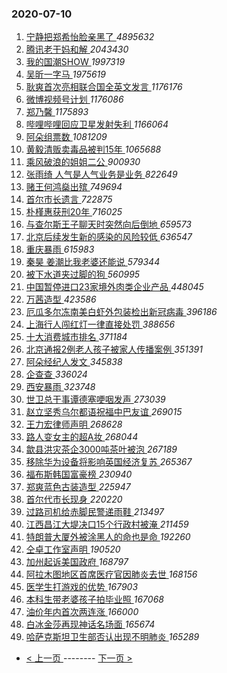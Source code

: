 ### 2020-07-10 
1. [ 宁静把郑希怡脸亲黑了 ](https://s.weibo.com/weibo?q=%23%E5%AE%81%E9%9D%99%E6%8A%8A%E9%83%91%E5%B8%8C%E6%80%A1%E8%84%B8%E4%BA%B2%E9%BB%91%E4%BA%86%23&Refer=top) *4895632*
1. [ 腾讯老干妈和解 ](https://s.weibo.com/weibo?q=%E8%85%BE%E8%AE%AF%E8%80%81%E5%B9%B2%E5%A6%88%E5%92%8C%E8%A7%A3&Refer=top) *2043430*
1. [ 我的国潮SHOW ](https://s.weibo.com/weibo?q=%E6%88%91%E7%9A%84%E5%9B%BD%E6%BD%AESHOW&Refer=top) *1997319*
1. [ 吴昕一字马 ](https://s.weibo.com/weibo?q=%23%E5%90%B4%E6%98%95%E4%B8%80%E5%AD%97%E9%A9%AC%23&Refer=top) *1975619*
1. [ 耿爽首次亮相联合国全英文发言 ](https://s.weibo.com/weibo?q=%23%E8%80%BF%E7%88%BD%E9%A6%96%E6%AC%A1%E4%BA%AE%E7%9B%B8%E8%81%94%E5%90%88%E5%9B%BD%E5%85%A8%E8%8B%B1%E6%96%87%E5%8F%91%E8%A8%80%23&Refer=top) *1176176*
1. [ 微博视频号计划 ](https://s.weibo.com/weibo?q=%23%E5%BE%AE%E5%8D%9A%E8%A7%86%E9%A2%91%E5%8F%B7%E8%AE%A1%E5%88%92%23&Refer=top) *1176086*
1. [ 郑乃馨 ](https://s.weibo.com/weibo?q=%E9%83%91%E4%B9%83%E9%A6%A8&Refer=top) *1175893*
1. [ 哔哩哔哩回应卫星发射失利 ](https://s.weibo.com/weibo?q=%23%E5%93%94%E5%93%A9%E5%93%94%E5%93%A9%E5%9B%9E%E5%BA%94%E5%8D%AB%E6%98%9F%E5%8F%91%E5%B0%84%E5%A4%B1%E5%88%A9%23&Refer=top) *1166064*
1. [ 阿朵组票数 ](https://s.weibo.com/weibo?q=%23%E9%98%BF%E6%9C%B5%E7%BB%84%E7%A5%A8%E6%95%B0%23&Refer=top) *1081209*
1. [ 黄毅清贩卖毒品被判15年 ](https://s.weibo.com/weibo?q=%E9%BB%84%E6%AF%85%E6%B8%85%E8%B4%A9%E5%8D%96%E6%AF%92%E5%93%81%E8%A2%AB%E5%88%A415%E5%B9%B4&Refer=top) *1065688*
1. [ 乘风破浪的姐姐二公 ](https://s.weibo.com/weibo?q=%23%E4%B9%98%E9%A3%8E%E7%A0%B4%E6%B5%AA%E7%9A%84%E5%A7%90%E5%A7%90%E4%BA%8C%E5%85%AC%23&Refer=top) *900930*
1. [ 张雨绮 人气是人气业务是业务 ](https://s.weibo.com/weibo?q=%E5%BC%A0%E9%9B%A8%E7%BB%AE%20%E4%BA%BA%E6%B0%94%E6%98%AF%E4%BA%BA%E6%B0%94%E4%B8%9A%E5%8A%A1%E6%98%AF%E4%B8%9A%E5%8A%A1&Refer=top) *822649*
1. [ 赌王何鸿燊出殡 ](https://s.weibo.com/weibo?q=%E8%B5%8C%E7%8E%8B%E4%BD%95%E9%B8%BF%E7%87%8A%E5%87%BA%E6%AE%A1&Refer=top) *749694*
1. [ 首尔市长遗言 ](https://s.weibo.com/weibo?q=%23%E9%A6%96%E5%B0%94%E5%B8%82%E9%95%BF%E9%81%97%E8%A8%80%23&Refer=top) *722875*
1. [ 朴槿惠获刑20年 ](https://s.weibo.com/weibo?q=%23%E6%9C%B4%E6%A7%BF%E6%83%A0%E8%8E%B7%E5%88%9120%E5%B9%B4%23&Refer=top) *716025*
1. [ 与查尔斯王子聊天时突然向后倒地 ](https://s.weibo.com/weibo?q=%E4%B8%8E%E6%9F%A5%E5%B0%94%E6%96%AF%E7%8E%8B%E5%AD%90%E8%81%8A%E5%A4%A9%E6%97%B6%E7%AA%81%E7%84%B6%E5%90%91%E5%90%8E%E5%80%92%E5%9C%B0&Refer=top) *659573*
1. [ 北京后续发生新的感染的风险较低 ](https://s.weibo.com/weibo?q=%E5%8C%97%E4%BA%AC%E5%90%8E%E7%BB%AD%E5%8F%91%E7%94%9F%E6%96%B0%E7%9A%84%E6%84%9F%E6%9F%93%E7%9A%84%E9%A3%8E%E9%99%A9%E8%BE%83%E4%BD%8E&Refer=top) *636547*
1. [ 重庆暴雨 ](https://s.weibo.com/weibo?q=%E9%87%8D%E5%BA%86%E6%9A%B4%E9%9B%A8&Refer=top) *615983*
1. [ 秦昊 姜潮比我老婆还能说 ](https://s.weibo.com/weibo?q=%E7%A7%A6%E6%98%8A%20%E5%A7%9C%E6%BD%AE%E6%AF%94%E6%88%91%E8%80%81%E5%A9%86%E8%BF%98%E8%83%BD%E8%AF%B4&Refer=top) *579344*
1. [ 被下水道夹过脚的狗 ](https://s.weibo.com/weibo?q=%23%E8%A2%AB%E4%B8%8B%E6%B0%B4%E9%81%93%E5%A4%B9%E8%BF%87%E8%84%9A%E7%9A%84%E7%8B%97%23&Refer=top) *560995*
1. [ 中国暂停进口23家境外肉类企业产品 ](https://s.weibo.com/weibo?q=%23%E4%B8%AD%E5%9B%BD%E6%9A%82%E5%81%9C%E8%BF%9B%E5%8F%A323%E5%AE%B6%E5%A2%83%E5%A4%96%E8%82%89%E7%B1%BB%E4%BC%81%E4%B8%9A%E4%BA%A7%E5%93%81%23&Refer=top) *448045*
1. [ 万茜造型 ](https://s.weibo.com/weibo?q=%E4%B8%87%E8%8C%9C%E9%80%A0%E5%9E%8B&Refer=top) *423586*
1. [ 厄瓜多尔冻南美白虾外包装检出新冠病毒 ](https://s.weibo.com/weibo?q=%23%E5%8E%84%E7%93%9C%E5%A4%9A%E5%B0%94%E5%86%BB%E5%8D%97%E7%BE%8E%E7%99%BD%E8%99%BE%E5%A4%96%E5%8C%85%E8%A3%85%E6%A3%80%E5%87%BA%E6%96%B0%E5%86%A0%E7%97%85%E6%AF%92%23&Refer=top) *396186*
1. [ 上海行人闯红灯一律直接处罚 ](https://s.weibo.com/weibo?q=%23%E4%B8%8A%E6%B5%B7%E8%A1%8C%E4%BA%BA%E9%97%AF%E7%BA%A2%E7%81%AF%E4%B8%80%E5%BE%8B%E7%9B%B4%E6%8E%A5%E5%A4%84%E7%BD%9A%23&Refer=top) *388656*
1. [ 十大消费城市排名 ](https://s.weibo.com/weibo?q=%23%E5%8D%81%E5%A4%A7%E6%B6%88%E8%B4%B9%E5%9F%8E%E5%B8%82%E6%8E%92%E5%90%8D%23&Refer=top) *371184*
1. [ 北京通报2例老人孩子被家人传播案例 ](https://s.weibo.com/weibo?q=%23%E5%8C%97%E4%BA%AC%E9%80%9A%E6%8A%A52%E4%BE%8B%E8%80%81%E4%BA%BA%E5%AD%A9%E5%AD%90%E8%A2%AB%E5%AE%B6%E4%BA%BA%E4%BC%A0%E6%92%AD%E6%A1%88%E4%BE%8B%23&Refer=top) *351391*
1. [ 阿朵经纪人发文 ](https://s.weibo.com/weibo?q=%E9%98%BF%E6%9C%B5%E7%BB%8F%E7%BA%AA%E4%BA%BA%E5%8F%91%E6%96%87&Refer=top) *345838*
1. [ 企查查 ](https://s.weibo.com/weibo?q=%E4%BC%81%E6%9F%A5%E6%9F%A5&Refer=top) *336024*
1. [ 西安暴雨 ](https://s.weibo.com/weibo?q=%E8%A5%BF%E5%AE%89%E6%9A%B4%E9%9B%A8&Refer=top) *323748*
1. [ 世卫总干事谭德塞哽咽发声 ](https://s.weibo.com/weibo?q=%E4%B8%96%E5%8D%AB%E6%80%BB%E5%B9%B2%E4%BA%8B%E8%B0%AD%E5%BE%B7%E5%A1%9E%E5%93%BD%E5%92%BD%E5%8F%91%E5%A3%B0&Refer=top) *273039*
1. [ 赵立坚秀乌尔都语祝福中巴友谊 ](https://s.weibo.com/weibo?q=%E8%B5%B5%E7%AB%8B%E5%9D%9A%E7%A7%80%E4%B9%8C%E5%B0%94%E9%83%BD%E8%AF%AD%E7%A5%9D%E7%A6%8F%E4%B8%AD%E5%B7%B4%E5%8F%8B%E8%B0%8A&Refer=top) *269015*
1. [ 王力宏律师声明 ](https://s.weibo.com/weibo?q=%23%E7%8E%8B%E5%8A%9B%E5%AE%8F%E5%BE%8B%E5%B8%88%E5%A3%B0%E6%98%8E%23&Refer=top) *268628*
1. [ 路人变女主的超A妆 ](https://s.weibo.com/weibo?q=%23%E8%B7%AF%E4%BA%BA%E5%8F%98%E5%A5%B3%E4%B8%BB%E7%9A%84%E8%B6%85A%E5%A6%86%23&Refer=top) *268044*
1. [ 歙县洪灾茶企3000吨茶叶被泡 ](https://s.weibo.com/weibo?q=%23%E6%AD%99%E5%8E%BF%E6%B4%AA%E7%81%BE%E8%8C%B6%E4%BC%813000%E5%90%A8%E8%8C%B6%E5%8F%B6%E8%A2%AB%E6%B3%A1%23&Refer=top) *267189*
1. [ 移除华为设备将影响英国经济复苏 ](https://s.weibo.com/weibo?q=%E7%A7%BB%E9%99%A4%E5%8D%8E%E4%B8%BA%E8%AE%BE%E5%A4%87%E5%B0%86%E5%BD%B1%E5%93%8D%E8%8B%B1%E5%9B%BD%E7%BB%8F%E6%B5%8E%E5%A4%8D%E8%8B%8F&Refer=top) *265367*
1. [ 福布斯韩国富豪榜 ](https://s.weibo.com/weibo?q=%E7%A6%8F%E5%B8%83%E6%96%AF%E9%9F%A9%E5%9B%BD%E5%AF%8C%E8%B1%AA%E6%A6%9C&Refer=top) *230940*
1. [ 郑爽蓝色古装造型 ](https://s.weibo.com/weibo?q=%23%E9%83%91%E7%88%BD%E8%93%9D%E8%89%B2%E5%8F%A4%E8%A3%85%E9%80%A0%E5%9E%8B%23&Refer=top) *225947*
1. [ 首尔代市长现身 ](https://s.weibo.com/weibo?q=%E9%A6%96%E5%B0%94%E4%BB%A3%E5%B8%82%E9%95%BF%E7%8E%B0%E8%BA%AB&Refer=top) *220220*
1. [ 过路司机给赤脚民警递雨鞋 ](https://s.weibo.com/weibo?q=%23%E8%BF%87%E8%B7%AF%E5%8F%B8%E6%9C%BA%E7%BB%99%E8%B5%A4%E8%84%9A%E6%B0%91%E8%AD%A6%E9%80%92%E9%9B%A8%E9%9E%8B%23&Refer=top) *213497*
1. [ 江西昌江大堤决口15个行政村被淹 ](https://s.weibo.com/weibo?q=%23%E6%B1%9F%E8%A5%BF%E6%98%8C%E6%B1%9F%E5%A4%A7%E5%A0%A4%E5%86%B3%E5%8F%A315%E4%B8%AA%E8%A1%8C%E6%94%BF%E6%9D%91%E8%A2%AB%E6%B7%B9%23&Refer=top) *211459*
1. [ 特朗普大厦外被涂黑人的命也是命 ](https://s.weibo.com/weibo?q=%23%E7%89%B9%E6%9C%97%E6%99%AE%E5%A4%A7%E5%8E%A6%E5%A4%96%E8%A2%AB%E6%B6%82%E9%BB%91%E4%BA%BA%E7%9A%84%E5%91%BD%E4%B9%9F%E6%98%AF%E5%91%BD%23&Refer=top) *192260*
1. [ 仝卓工作室声明 ](https://s.weibo.com/weibo?q=%23%E4%BB%9D%E5%8D%93%E5%B7%A5%E4%BD%9C%E5%AE%A4%E5%A3%B0%E6%98%8E%23&Refer=top) *190520*
1. [ 加州起诉美国政府 ](https://s.weibo.com/weibo?q=%E5%8A%A0%E5%B7%9E%E8%B5%B7%E8%AF%89%E7%BE%8E%E5%9B%BD%E6%94%BF%E5%BA%9C&Refer=top) *168797*
1. [ 阿拉木图地区首席医疗官因肺炎去世 ](https://s.weibo.com/weibo?q=%E9%98%BF%E6%8B%89%E6%9C%A8%E5%9B%BE%E5%9C%B0%E5%8C%BA%E9%A6%96%E5%B8%AD%E5%8C%BB%E7%96%97%E5%AE%98%E5%9B%A0%E8%82%BA%E7%82%8E%E5%8E%BB%E4%B8%96&Refer=top) *168156*
1. [ 医学生打游戏的优势 ](https://s.weibo.com/weibo?q=%23%E5%8C%BB%E5%AD%A6%E7%94%9F%E6%89%93%E6%B8%B8%E6%88%8F%E7%9A%84%E4%BC%98%E5%8A%BF%23&Refer=top) *167903*
1. [ 本科生带老婆孩子拍毕业照 ](https://s.weibo.com/weibo?q=%23%E6%9C%AC%E7%A7%91%E7%94%9F%E5%B8%A6%E8%80%81%E5%A9%86%E5%AD%A9%E5%AD%90%E6%8B%8D%E6%AF%95%E4%B8%9A%E7%85%A7%23&Refer=top) *167068*
1. [ 油价年内首次两连涨 ](https://s.weibo.com/weibo?q=%E6%B2%B9%E4%BB%B7%E5%B9%B4%E5%86%85%E9%A6%96%E6%AC%A1%E4%B8%A4%E8%BF%9E%E6%B6%A8&Refer=top) *166000*
1. [ 白冰金莎再现神话名场面 ](https://s.weibo.com/weibo?q=%23%E7%99%BD%E5%86%B0%E9%87%91%E8%8E%8E%E5%86%8D%E7%8E%B0%E7%A5%9E%E8%AF%9D%E5%90%8D%E5%9C%BA%E9%9D%A2%23&Refer=top) *165674*
1. [ 哈萨克斯坦卫生部否认出现不明肺炎 ](https://s.weibo.com/weibo?q=%E5%93%88%E8%90%A8%E5%85%8B%E6%96%AF%E5%9D%A6%E5%8D%AB%E7%94%9F%E9%83%A8%E5%90%A6%E8%AE%A4%E5%87%BA%E7%8E%B0%E4%B8%8D%E6%98%8E%E8%82%BA%E7%82%8E&Refer=top) *165289* 

- [ < 上一页 ](https://github.com/able8/weibo-hot-record/blob/master/2020-07-09.md) -------- [ 下一页 > ](https://github.com/able8/weibo-hot-record/blob/master/2020-07-11.md)